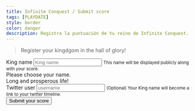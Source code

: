 ```yaml
---
title: Infinite Conquest / Submit score
tags: [PLAYDATE]
style: border
color: danger
description: Registra la puntuación de tu reino de Infinite Conquest.
---
```


> Register your kingdgom in the hall of glory!

<script src="https://ajax.googleapis.com/ajax/libs/jquery/1.10.2/jquery.min.js"></script>
<script src="/assets/images/uploads/infinite_conquest/infinite-conquest-sdk-submit.js"></script>

<form class="needs-validation">
  <div class="form-group">
    <label for="nick">King name</label>
    <input type="text" class="form-control" id="nick" aria-describedby="nick" placeholder="King name" required maxlength="16">
    <small id="nickHelp" class="form-text text-muted">This name will be displayed publicly along with your score.</small>
    <div class="invalid-feedback">
        Please choose your name.
    </div>
    <div class="valid-feedback">
        Long and prosperous life!
    </div>
  </div>
  <div class="form-group">
    <label for="twitter">Twitter user</label>
    <input type="text" class="form-control" id="twitter" placeholder="username">
    <small id="twitterHelp" class="form-text text-muted">(Optional) Your King name will become a link to your twitter timeline.</small>
  </div>
  <button id="submit" type="submit" class="btn btn-primary">Submit your score</button>
  
</form>
<div id="displayError" class="invalid-feedback" style="display: none;">
  This page appears to not be correctly signed. This form is only valid if you have been redirected from the Playdate game. If you did but still not working, please contact with the <a href="https://www.twitter.com/findemor" target="_blank">game developer</a>.
</div>
